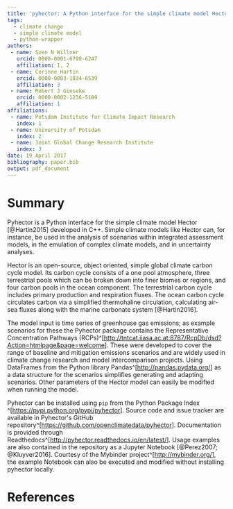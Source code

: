 ```yaml
---
title: 'pyhector: A Python interface for the simple climate model Hector'
tags:
  - climate change
  - simple climate model
  - python-wrapper
authors:
 - name: Sven N Willner
   orcid: 0000-0001-6798-6247
   affiliation: 1, 2
 - name: Corinne Hartin
   orcid: 0000-0003-1834-6539
   affiliation: 3
 - name: Robert J Gieseke
   orcid: 0000-0002-1236-5109
   affiliation: 1
affiliations:
 - name: Potsdam Institute for Climate Impact Research
   index: 1
 - name: University of Potsdam
   index: 2
 - name: Joint Global Change Research Institute
   index: 3
date: 19 April 2017
bibliography: paper.bib
output: pdf_document
---
```


# Summary

Pyhector is a Python interface for the simple climate model Hector [@Hartin2015] developed in C++. Simple climate models like Hector can, for instance, be used in the analysis of scenarios within integrated assessment models, in the emulation of complex climate models, and in uncertainty analyses.

Hector is an open-source, object oriented, simple global climate carbon cycle model. Its carbon cycle consists of a one pool atmosphere, three terrestrial pools which can be broken down into finer biomes or regions, and four carbon pools in the ocean component. The terrestrial carbon cycle includes primary production and respiration fluxes. The ocean carbon cycle circulates carbon via a simplified thermohaline circulation, calculating air-sea fluxes along with the marine carbonate system [@Hartin2016].

The model input is time series of greenhouse gas emissions; as example scenarios for these the Pyhector package contains the Representative Concentration Pathways
(RCPs)^[<http://tntcat.iiasa.ac.at:8787/RcpDb/dsd?Action=htmlpage&page=welcome>].
These were developed to cover the range of baseline and mitigation emissions scenarios and are widely used in climate change research and model intercomparison projects.
Using DataFrames from the Python library Pandas^[<http://pandas.pydata.org/>] as a data structure for the scenarios simplifies generating and adapting scenarios.
Other parameters of the Hector model can easily be modified when running the model.

Pyhector can be installed using `pip` from the Python Package Index ^[<https://pypi.python.org/pypi/pyhector>].
Source code and issue tracker are available in Pyhector's GitHub repository^[<https://github.com/openclimatedata/pyhector>].
Documentation is provided through Readthedocs^[<http://pyhector.readthedocs.io/en/latest/>].
Usage examples are also contained in the repository as a Jupyter Notebook [@Perez2007; @Kluyver2016]. Courtesy of the Mybinder project^[<http://mybinder.org/>], the example Notebook can also be executed and modified without installing pyhector locally.

# References
